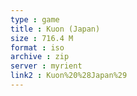 ```yaml
---
type : game
title : Kuon (Japan)
size : 716.4 M
format : iso
archive : zip
server : myrient
link2 : Kuon%20%28Japan%29
---
```

